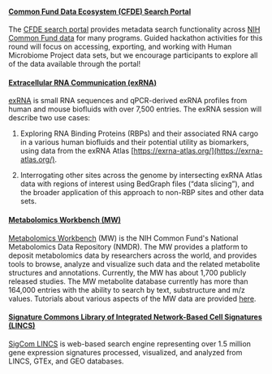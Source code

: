 #### [Common Fund Data Ecosystem (CFDE) Search Portal](https://app.nih-cfde.org/)

The [CFDE search portal](https://app.nih-cfde.org/) provides metadata
search functionality across
[NIH Common Fund data](https://commonfund.nih.gov/) for many
programs. Guided hackathon activities for this round will focus on
accessing, exporting, and working with Human Microbiome Project data
sets, but we encourage participants to explore all of the data available
through the portal!

#### [Extracellular RNA Communication (exRNA)](https://exrna-atlas.org/)

[exRNA](https://exrna-atlas.org/) is small RNA sequences and qPCR-derived exRNA profiles from human and mouse biofluids with over 7,500 entries. The exRNA session will describe two use cases:

1) Exploring RNA Binding Proteins (RBPs) and their associated RNA cargo in a various human biofluids and their potential utility as biomarkers, using data from the exRNA Atlas [https://exrna-atlas.org/](https://exrna-atlas.org/).

2) Interrogating other sites across the genome by intersecting exRNA Atlas data with regions of interest using BedGraph files (“data slicing”), and the broader application of this approach to non-RBP sites and other data sets. 

#### [Metabolomics Workbench (MW)](https://www.metabolomicsworkbench.org/)

[Metabolomics Workbench](https://www.metabolomicsworkbench.org/) (MW) is the NIH Common Fund's National Metabolomics Data Repository (NMDR). The MW provides a platform to deposit metabolomics data by researchers across the world, and provides tools to browse, analyze and visualize such data and the related metabolite structures and annotations. Currently, the MW has about 1,700 publicly released studies. The MW metabolite database currently has more than 164,000 entries with the ability to search by text, substructure and m/z values. Tutorials about various aspects of the MW data are provided [here](https://www.metabolomicsworkbench.org/data/tutorials.php). 

#### [Signature Commons Library of Integrated Network-Based Cell Signatures (LINCS)](https://maayanlab.cloud/sigcom-lincs/#/SignatureSearch/UpDown)

[SigCom LINCS](https://maayanlab.cloud/sigcom-lincs/#/SignatureSearch/UpDown) is web-based search engine representing over 1.5 million gene expression signatures processed, visualized, and analyzed from LINCS, GTEx, and GEO databases.

